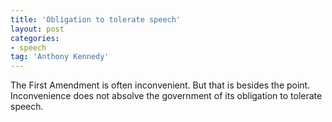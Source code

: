 ```yaml
---
title: 'Obligation to tolerate speech'
layout: post
categories:
- speech
tag: 'Anthony Kennedy'
---
```


The First Amendment is often inconvenient. But that is besides the point. Inconvenience does not absolve the government of its obligation to tolerate speech.